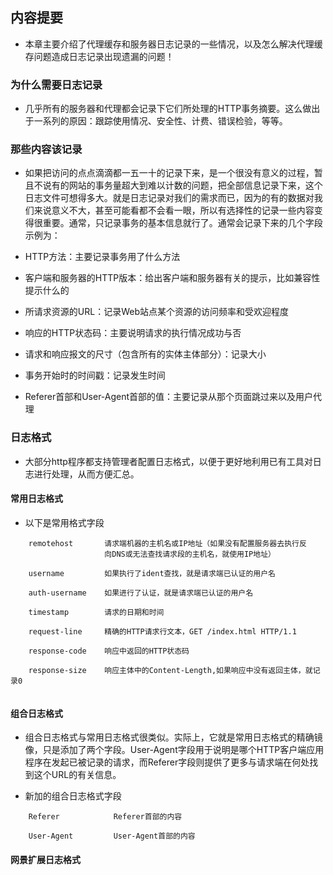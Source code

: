 ## 内容提要

* 本章主要介绍了代理缓存和服务器日志记录的一些情况，以及怎么解决代理缓存问题造成日志记录出现遗漏的问题！

### 为什么需要日志记录

* 几乎所有的服务器和代理都会记录下它们所处理的HTTP事务摘要。这么做出于一系列的原因：跟踪使用情况、安全性、计费、错误检验，等等。

### 那些内容该记录

* 如果把访问的点点滴滴都一五一十的记录下来，是一个很没有意义的过程，暂且不说有的网站的事务量超大到难以计数的问题，把全部信息记录下来，这个日志文件可想得多大。就是日志记录对我们的需求而已，因为的有的数据对我们来说意义不大，甚至可能看都不会看一眼，所以有选择性的记录一些内容变得很重要。通常，只记录事务的基本信息就行了。通常会记录下来的几个字段示例为：

- HTTP方法：主要记录事务用了什么方法

- 客户端和服务器的HTTP版本：给出客户端和服务器有关的提示，比如兼容性提示什么的

- 所请求资源的URL：记录Web站点某个资源的访问频率和受欢迎程度

- 响应的HTTP状态码：主要说明请求的执行情况成功与否

- 请求和响应报文的尺寸（包含所有的实体主体部分）：记录大小

- 事务开始时的时间戳：记录发生时间

- Referer首部和User-Agent首部的值：主要记录从那个页面跳过来以及用户代理

### 日志格式

* 大部分http程序都支持管理者配置日志格式，以便于更好地利用已有工具对日志进行处理，从而方便汇总。

#### 常用日志格式

* 以下是常用格式字段

```
	remotehost       请求端机器的主机名或IP地址（如果没有配置服务器去执行反
					 向DNS或无法查找请求段的主机名，就使用IP地址）

	username         如果执行了ident查找，就是请求端已认证的用户名

	auth-username    如果进行了认证，就是请求端已认证的用户名

	timestamp        请求的日期和时间

	request-line     精确的HTTP请求行文本，GET /index.html HTTP/1.1

	response-code    响应中返回的HTTP状态码

	response-size    响应主体中的Content-Length,如果响应中没有返回主体，就记录0


```


#### 组合日志格式

* 组合日志格式与常用日志格式很类似。实际上，它就是常用日志格式的精确镜像，只是添加了两个字段。User-Agent字段用于说明是哪个HTTP客户端应用程序在发起已被记录的请求，而Referer字段则提供了更多与请求端在何处找到这个URL的有关信息。

* 新加的组合日志格式字段

```
	Referer            Referer首部的内容

	User-Agent         User-Agent首部的内容

```

#### 网景扩展日志格式